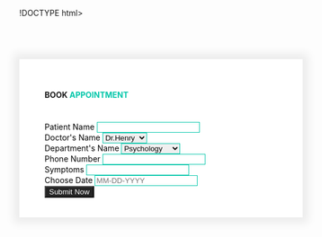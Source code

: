 !DOCTYPE html>
<html lang="en">
<head>
    <meta charset="UTF-8">
    <meta name="viewport" content="width=device-width, initial-scale=1.0">
    <title>Book Appointment</title>
    <link rel="stylesheet" href="https://stackpath.bootstrapcdn.com/bootstrap/4.5.2/css/bootstrap.min.css">
    <style>
        .book_section { padding: 60px 0; }
        .book_section h4 { position: relative; padding-bottom: 5px; margin-bottom: 35px; }
        .book_section h4 span { color: #00c6a9; }
        .book_section form { padding: 35px 45px; box-shadow: 0 0 15px 10px rgba(0, 0, 0, 0.07); background-color: #fff; }
        .book_section form label { color: #000; }
        .book_section form .form-control { border: 1px solid #00c6a9; }
        .book_section form button.btn { background-color: #252525; color: #fff; }
    </style>
</head>
<body>

<section class="book_section layout_padding">
    <div class="container">
        <div class="row">
            <div class="col">
                <form method="POST" action="confirmation.php">
                    <h4>BOOK <span>APPOINTMENT</span></h4>
                    <div class="form-row">
                        <div class="form-group col-lg-4">
                            <label for="inputPatientName">Patient Name</label>
                            <input type="text" class="form-control" id="inputPatientName" name="patientName" required>
                        </div>
                        <div class="form-group col-lg-4">
                            <label for="inputDoctorName">Doctor's Name</label>
                            <select class="form-control" id="inputDoctorName" name="doctorName" required>
                                <option value="Dr.Henry">Dr.Henry</option>
                                <option value="Dr.Jennie">Dr.Jennie</option>
                                <option value="Dr.Marco">Dr.Marco</option>
                            </select>
                        </div>
                        <div class="form-group col-lg-4">
                            <label for="inputDepartmentName">Department's Name</label>
                            <select class="form-control" id="inputDepartmentName" name="departmentName" required>
                                <option value="Psychology">Psychology</option>
                                <option value="Cardiology">Cardiology</option>
                                <option value="Dermatologist">Dermatologist</option>
                            </select>
                        </div>
                    </div>
                    <div class="form-row">
                        <div class="form-group col-lg-4">
                            <label for="inputPhone">Phone Number</label>
                            <input type="tel" class="form-control" id="inputPhone" name="phone" required>
                        </div>
                        <div class="form-group col-lg-4">
                            <label for="inputSymptoms">Symptoms</label>
                            <input type="text" class="form-control" id="inputSymptoms" name="symptoms" required>
                        </div>
                        <div class="form-group col-lg-4">
                            <label for="inputDate">Choose Date</label>
                            <input type="text" class="form-control" id="inputDate" name="date" placeholder="MM-DD-YYYY" required readonly>
                        </div>
                    </div>
                    <div class="btn-box">
                        <button type="submit" class="btn">Submit Now</button>
                    </div>
                </form>
            </div>
        </div>
    </div>
</section>

</body>
</html>
